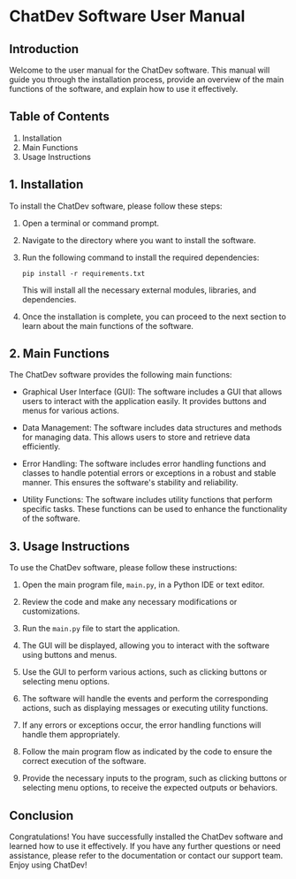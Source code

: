 # ChatDev Software User Manual

## Introduction

Welcome to the user manual for the ChatDev software. This manual will guide you through the installation process, provide an overview of the main functions of the software, and explain how to use it effectively.

## Table of Contents

1. Installation
2. Main Functions
3. Usage Instructions

## 1. Installation

To install the ChatDev software, please follow these steps:

1. Open a terminal or command prompt.
2. Navigate to the directory where you want to install the software.
3. Run the following command to install the required dependencies:

   ```
   pip install -r requirements.txt
   ```

   This will install all the necessary external modules, libraries, and dependencies.

4. Once the installation is complete, you can proceed to the next section to learn about the main functions of the software.

## 2. Main Functions

The ChatDev software provides the following main functions:

- Graphical User Interface (GUI): The software includes a GUI that allows users to interact with the application easily. It provides buttons and menus for various actions.

- Data Management: The software includes data structures and methods for managing data. This allows users to store and retrieve data efficiently.

- Error Handling: The software includes error handling functions and classes to handle potential errors or exceptions in a robust and stable manner. This ensures the software's stability and reliability.

- Utility Functions: The software includes utility functions that perform specific tasks. These functions can be used to enhance the functionality of the software.

## 3. Usage Instructions

To use the ChatDev software, please follow these instructions:

1. Open the main program file, `main.py`, in a Python IDE or text editor.

2. Review the code and make any necessary modifications or customizations.

3. Run the `main.py` file to start the application.

4. The GUI will be displayed, allowing you to interact with the software using buttons and menus.

5. Use the GUI to perform various actions, such as clicking buttons or selecting menu options.

6. The software will handle the events and perform the corresponding actions, such as displaying messages or executing utility functions.

7. If any errors or exceptions occur, the error handling functions will handle them appropriately.

8. Follow the main program flow as indicated by the code to ensure the correct execution of the software.

9. Provide the necessary inputs to the program, such as clicking buttons or selecting menu options, to receive the expected outputs or behaviors.

## Conclusion

Congratulations! You have successfully installed the ChatDev software and learned how to use it effectively. If you have any further questions or need assistance, please refer to the documentation or contact our support team. Enjoy using ChatDev!